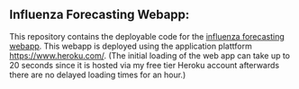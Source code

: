 ## Influenza Forecasting Webapp:
This repository contains the deployable code for the [influenza forecasting webapp](https://influenzaforecast.herokuapp.com/). This webapp is deployed using the application plattform https://www.heroku.com/. (The initial loading of the web app can take up to 20 seconds since it is hosted via my free tier Heroku account afterwards there are no delayed loading times for an hour.)
